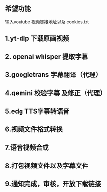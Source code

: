 ## 希望功能

输入youtube 视频链接地址以及 cookies.txt

## 1.yt-dlp 下载原画视频

## 2. openai whisper 提取字幕

## 3.googletrans 字幕翻译（代理）

## 4.gemini 校验字幕 及修正（代理）

## 5.edg TTS字幕转语音

## 6.视频文件格式转换

## 7.语音视频合成

## 8.打包视频文件以及字幕文件

## 9.通知完成，审核，开放下载链接